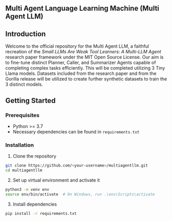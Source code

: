 Multi Agent Language Learning Machine (Multi Agent LLM)
---

Introduction
------------

Welcome to the official repository for the Multi Agent LLM, a faithful recreation of the *Small LLMs Are Weak Tool Learners: A Multi-LLM Agent* research paper framework under the MIT Open Source License. Our aim is to fine-tune distinct Planner, Caller, and Summarizer Agents capable of completing complex tasks efficiently. This will be completed utilizing 3 Tiny Llama models. Datasets included from the research paper and from the Gorilla release will be utilized to create further synthetic datasets to train the 3 distinct models.

Getting Started
---------------

### Prerequisites

-   Python >= 3.7
-   Necessary dependencies can be found in `requirements.txt`

### Installation

1. Clone the repository

```sh
git clone https://github.com/<your-username>/multiagentllm.git
cd multiagentllm
```

2. Set up virtual environment and activate it

```sh
python3 -m venv env
source env/bin/activate  # On Windows, run .\env\Scripts\activate
```

3. Install dependencies

```sh
pip install -r requirements.txt
```

</s>
